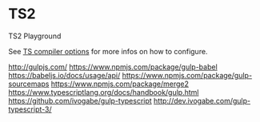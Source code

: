 # TS2
TS2 Playground


See [TS compiler options](https://www.typescriptlang.org/docs/handbook/compiler-options.html) for more infos on how to configure.

http://gulpjs.com/
https://www.npmjs.com/package/gulp-babel
https://babeljs.io/docs/usage/api/
https://www.npmjs.com/package/gulp-sourcemaps
https://www.npmjs.com/package/merge2
https://www.typescriptlang.org/docs/handbook/gulp.html
https://github.com/ivogabe/gulp-typescript
http://dev.ivogabe.com/gulp-typescript-3/
